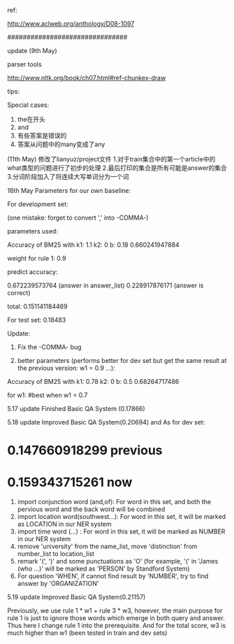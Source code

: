 ref:

http://www.aclweb.org/anthology/D08-1097

###############################

update (9th May)

parser tools

http://www.nltk.org/book/ch07.html#ref-chunkex-draw

tips:

Special cases:

1. the在开头
2. and
3. 有些答案是错误的
4. 答案从问题中的many变成了any

(11th May)
修改了lianyuz/project文件
1.对于train集合中的第一个article中的what类型的问题进行了初步的处理
2.最后打印的集合是所有可能是answer的集合
3.分词阶段加入了将连续大写单词分为一个词

16th May
Parameters for our own baseline:

For development set:

(one mistake: forget to convert ',' into -COMMA-)

parameters used:

Accuracy of BM25 with k1: 1.1  k2: 0  b: 0.18
0.660241947884

weight for rule 1: 0.9

predict accuracy:

0.672239573764 (answer in answer_list)
0.228917876171 (answer is correct)

total: 
0.151141184469

For test set:
0.18483

Update:

1. Fix the -COMMA- bug

2. better parameters (performs better for dev set but get the same result at the previous version: w1 = 0.9 ...):

Accuracy of BM25 with k1: 0.78  k2: 0  b: 0.5
0.68264717486

for w1:
#best when w1 = 0.7


5.17 update
Finished Basic QA System (0.17866)

5.18 update
Improved Basic QA System(0.20694)
and As for dev set:
# 0.147660918299 previous
# 0.159343715261 now

1. import conjunction word (and,of): For word in this set, and both the pervious word and the back word will be combined 
2. import location word(southwest...): For word in this set, it will be marked as LOCATION in our NER system
3. import time word (...) : For word in this set, it will be marked as NUMBER in our NER system
4. remove 'university' from the name_list, move 'distinction' from number_list to location_list
5. remark '(', ')' and some punctuations as 'O' (for example, '(' in 'James (who ...)' will be marked as 'PERSON' by Standford System)
6. For question 'WHEN', if cannot find result by 'NUMBER', try to find answer by 'ORGANIZATION'

5.19 update
Improved Basic QA System(0.21157)

Previously, we use rule 1 * w1 + rule 3 * w3, however, the main purpose for rule 1 is just to ignore those words which emerge in both query and answer.
Thus here I change rule 1 into the prerequisite. And for the total score, w3 is much higher than w1 (been tested in train and dev sets)

